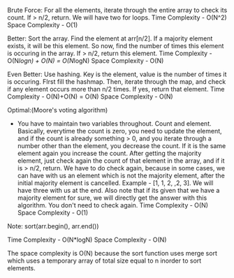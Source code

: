 Brute Force:
For all the elements, iterate through the entire array to check its count. If > n/2, return. We will have two for loops.
Time Complexity - O(N^2)
Space Complexity - O(1)

Better:
Sort the array. Find the element at arr[n/2]. If a majority element exists, it will be this element. So now, find the number of times this element is occuring in the array. If > n/2, return this element.
Time Complexity - O(N*logn) + O(N) = O(N*logN) 
Space Complexity - O(N)

Even Better:
Use hashing. Key is the element, value is the number of times it is occuring. FIrst fill the hashmap. Then, iterate through the map, and check if any element occurs more than n/2 times. If yes, return that element.
Time Complexity - O(N)+O(N) = O(N) 
Space Complexity - O(N)

Optimal:(Moore's voting algorithm)
- You have to maintain two variables throughout. Count and element.
Basically, everytime the count is zero, you need to update the element, and if the count is already something > 0, and you iterate through a number other than the element, you decrease the count. If it is the same element again you increase the count.
After getting the majority element, just check again the count of that element in the array, and if it is > n/2, return.
We have to do check again, because in some cases, we can have with us an element which is not the majority element, after the initial majority element is cancelled. Example - [1, 1, 2, ,2, 3]. We will have three with us at the end.
Also note that if its given that we have a majority element for sure, we will directly get the answer with this algorithm. You don't need to check again.
Time Complexity - O(N)
Space Complexity - O(1)

Note:
sort(arr.begin(), arr.end())

Time Complexity - O(N*logN)
Space Complexity - O(N)

The space complexity is O(N) because the sort function uses merge sort which uses a temporary array of total size equal to n inorder to sort elements.